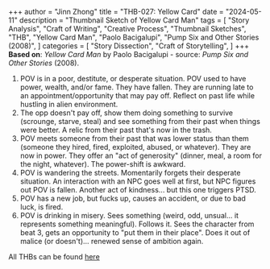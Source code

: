 +++
author = "Jinn Zhong"
title = "THB-027: Yellow Card"
date = "2024-05-11"
description = "Thumbnail Sketch of Yellow Card Man"
tags = [
    "Story Analysis",
    "Craft of Writing",
    "Creative Process",
    "Thumbnail Sketches",
    "THB",
    "Yellow Card Man",
    "Paolo Bacigalupi",
   "Pump Six and Other Stories (2008)",
]
categories = [
    "Story Dissection",
    "Craft of Storytelling",
]
+++
**Based on**: _Yellow Card Man_ by Paolo Bacigalupi - source: _Pump Six and Other Stories_ (2008).

1. POV is in a poor, destitute, or desperate situation. POV used to have power, wealth, and/or fame. They have fallen. They are running late to an appointment/opportunity that may pay off. Reflect on past life while hustling in alien environment.
2. The opp doesn't pay off, show them doing something to survive (scrounge, starve, steal) and see something from their past when things were better. A relic from their past that's now in the trash.
3. POV meets someone from their past that was lower status than them (someone they hired, fired, exploited, abused, or whatever). They are now in power. They offer an "act of generosity" (dinner, meal, a room for the night, whatever). The power-shift is awkward.
4. POV is wandering the streets. Momentarily forgets their desperate situation. An interaction with an NPC goes well at first, but NPC figures out POV is fallen. Another act of kindness... but this one triggers PTSD.
5. POV has a new job, but fucks up, causes an accident, or due to bad luck, is fired.
6. POV is drinking in misery. Sees something (weird, odd, unsual... it represents something meaningful). Follows it. Sees the character from beat 3, gets an opportunity to "put them in their place". Does it out of malice (or doesn't)... renewed sense of ambition again.

All THBs can be found [here](https://journal.jinnzhong.com/tags/thb/)
